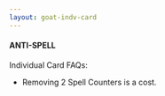 ```yaml
---
layout: goat-indv-card
---
```

#### ANTI-SPELL

Individual Card FAQs:

*   Removing 2 Spell Counters is a cost.